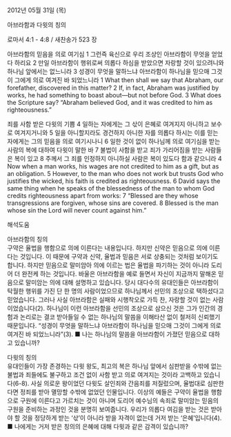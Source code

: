 2012년 05월 31일 (목)

아브라함과 다윗의 칭의



로마서 4:1 - 4:8 / 새찬송가 523 장


아브라함의 믿음을 의로 여기심
1 그런즉 육신으로 우리 조상인 아브라함이 무엇을 얻었다 하리요 2 만일 아브라함이 행위로써 의롭다 하심을 받았으면 자랑할 것이 있으려니와 하나님 앞에서는 없느니라 3 성경이 무엇을 말하느냐 아브라함이 하나님을 믿으매 그것이 그에게 의로 여겨진 바 되었느니라
1 What then shall we say that Abraham, our forefather, discovered in this matter? 2 If, in fact, Abraham was justified by works, he had something to boast about―but not before God. 3 What does the Scripture say? “Abraham believed God, and it was credited to him as righteousness.”

죄를 사함 받은 다윗의 기쁨
4 일하는 자에게는 그 삯이 은혜로 여겨지지 아니하고 보수로 여겨지거니와 5 일을 아니할지라도 경건하지 아니한 자를 의롭다 하시는 이를 믿는 자에게는 그의 믿음을 의로 여기시나니 6 일한 것이 없이 하나님께 의로 여기심을 받는 사람의 복에 대하여 다윗이 말한 바 7 불법이 사함을 받고 죄가 가리어짐을 받는 사람들은 복이 있고 8 주께서 그 죄를 인정하지 아니하실 사람은 복이 있도다 함과 같으니라
4 Now when a man works, his wages are not credited to him as a gift, but as an obligation. 5 However, to the man who does not work but trusts God who justifies the wicked, his faith is credited as righteousness. 6 David says the same thing when he speaks of the blessedness of the man to whom God credits righteousness apart from works: 7 “Blessed are they whose transgressions are forgiven, whose sins are covered. 8 Blessed is the man whose sin the Lord will never count against him.”

해석도움





아브라함의 칭의  
구약은 율법을 행함으로 의에 이른다는 내용입니다. 하지만 신약은 믿음으로 의에 이른다는 것입니다. 이 때문에 구약과 신약, 율법과 믿음은 서로 상충되는 것처럼 보이기도 합니다. 하지만 믿음으로 말미암아 의에 이르는 법은 율법을 파기하는 것이 아니라 도리어 더 완전케 하는 것입니다. 바울은 아브라함을 예로 들면서 자신이 지금까지 말해온 믿음으로 말미암는 의에 대해 설명하고 있습니다. 당시 대다수의 유대인들은 아브라함이 탁월한 행위를 가진 단 한 명의 사람이었으므로 하나님께서 선민의 조상으로 택하셨다고 믿었습니다. 그러나 사실 아브라함은 실패와 시행착오로 가득 찬, 자랑할 것이 없는 사람이었습니다(2). 하나님이 이런 아브라함을 선민의 조상으로 삼으신 것은 그가 인간의 경험과 논리로는 결코 받아들일 수 없는 하나님의 말씀을 이해타산 없이 철저히 신뢰했기 때문입니다. “성경이 무엇을 말하느냐 아브라함이 하나님을 믿으매 그것이 그에게 의로 여겨진 바 되었느니라”(3).
■ 나는 하나님의 말씀을 아브라함이 가졌던 믿음으로 대하고 있습니까?

다윗의 칭의  
유대인들이 가장 존경하는 다윗 왕도, 최고의 복은 하나님 앞에서 심판받을 수밖에 없는 불법과 죄들에도 불구하고 조건 없이 사함 받고 의로 여겨지는 것이라 고백하고 있습니다(6-8). 사실 의로운 왕이었던 다윗도 살인죄와 간음죄를 저질렀으며, 율법대로 심판한다면 정죄를 받아 멸망할 수밖에 없었던 인물입니다. 이상의 예들은 구약이 율법을 행함으로 구원에 이른다고 가르치는 것이 아니며 도리어 예수님의 속죄로 말미암는 믿음의 구원을 준비하는 과정인 것을 분명히 보여줍니다. 우리가 의롭다 여김을 받는 것은 받아야 할 것을 정당하게 받는 ‘삯’이 아니라 받을 자격이 없는데 거저 받는 ‘은혜’입니다(4).
■ 나에게는 거저 받은 칭의의 은혜에 대해 다윗과 같은 감격이 있습니까?